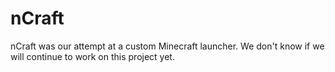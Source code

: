 # nCraft
nCraft was our attempt at a custom Minecraft launcher. We don't know if we will continue to work on this project yet.
